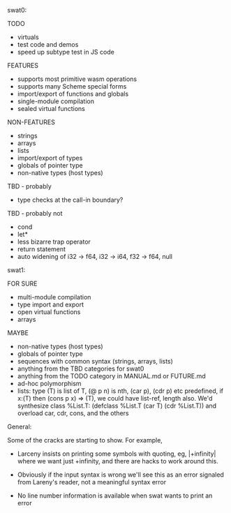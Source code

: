 swat0:

TODO
- virtuals
- test code and demos
- speed up subtype test in JS code

FEATURES
- supports most primitive wasm operations
- supports many Scheme special forms
- import/export of functions and globals
- single-module compilation
- sealed virtual functions

NON-FEATURES
- strings
- arrays
- lists
- import/export of types
- globals of pointer type
- non-native types (host types)

TBD - probably
- type checks at the call-in boundary?

TBD - probably not
- cond
- let*
- less bizarre trap operator
- return statement
- auto widening of i32 -> f64, i32 -> i64, f32 -> f64, null


swat1:

FOR SURE
- multi-module compilation
- type import and export
- open virtual functions
- arrays

MAYBE
- non-native types (host types)
- globals of pointer type
- sequences with common syntax (strings, arrays, lists)
- anything from the TBD categories for swat0
- anything from the TODO category in MANUAL.md or FUTURE.md
- ad-hoc polymorphism
- lists: type (T) is list of T, (@ p n) is nth, (car p), (cdr p) etc predefined,
  if x:(T) then (cons p x) => (T), we could have list-ref, length also.  We'd
  synthesize class %List.T: (defclass %List.T (car T) (cdr %List.T)) and
  overload car, cdr, cons, and the others


General:

Some of the cracks are starting to show.  For example,

- Larceny insists on printing some symbols with quoting, eg,
  |+infinity| where we want just +infinity, and there are hacks to
  work around this.

- Obviously if the input syntax is wrong we'll see this as an error
  signaled from Lareny's reader, not a meaningful syntax error

- No line number information is available when swat wants to print
  an error
